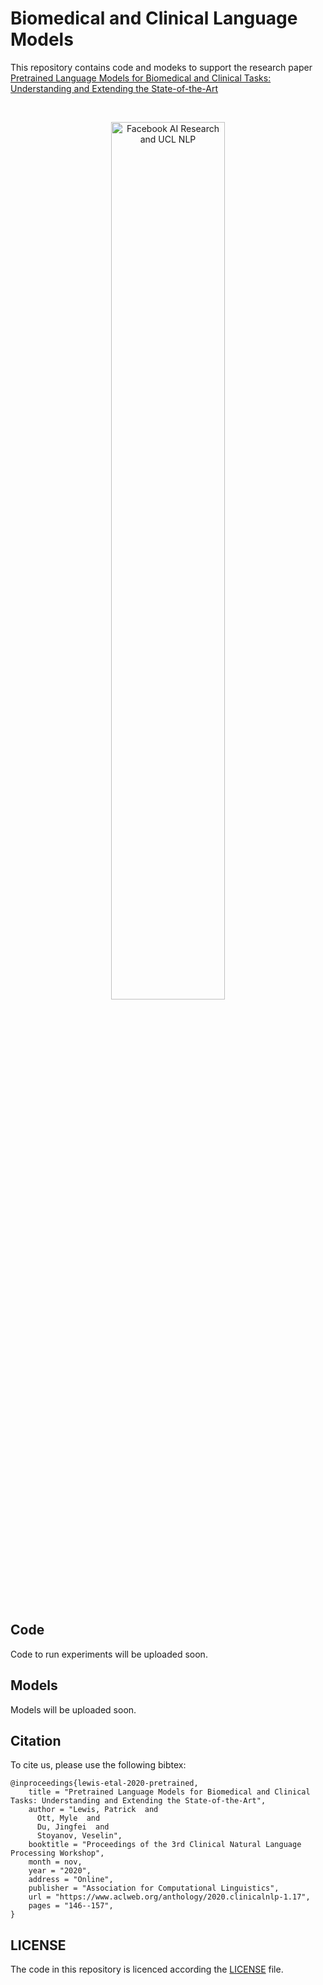 # Biomedical and Clinical Language Models

This repository contains code and modeks to support the research paper [Pretrained Language Models for Biomedical and Clinical Tasks: Understanding and Extending the State-of-the-Art](https://www.aclweb.org/anthology/2020.clinicalnlp-1.17/)

<br>
<p align="center">
  <img src="https://dl.fbaipublicfiles.com/MLQA/logos.png" alt="Facebook AI Research and UCL NLP"  width="60%"/>
  <br>
</p>
<br>

## Code

Code to run experiments will be uploaded soon.

## Models

Models will be uploaded soon.

## Citation

To cite us, please use the following bibtex:
```
@inproceedings{lewis-etal-2020-pretrained,
    title = "Pretrained Language Models for Biomedical and Clinical Tasks: Understanding and Extending the State-of-the-Art",
    author = "Lewis, Patrick  and
      Ott, Myle  and
      Du, Jingfei  and
      Stoyanov, Veselin",
    booktitle = "Proceedings of the 3rd Clinical Natural Language Processing Workshop",
    month = nov,
    year = "2020",
    address = "Online",
    publisher = "Association for Computational Linguistics",
    url = "https://www.aclweb.org/anthology/2020.clinicalnlp-1.17",
    pages = "146--157",
}
```

## LICENSE

The code in this repository is licenced according the [LICENSE](./LICENSE) file.